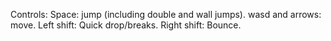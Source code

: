 Controls:
Space: jump (including double and wall jumps).
wasd and arrows: move.
Left shift: Quick drop/breaks.
Right shift: Bounce.
